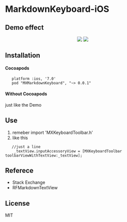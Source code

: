 # MarkdownKeyboard-iOS  

## Demo effect

<div style="text-align: center">
<img src="https://github.com/mexiQQ/MXMarkdownKeyboard/blob/master/Images/head.png" style="display:inline"/>
<img src="https://github.com/mexiQQ/MXMarkdownKeyboard/blob/master/Images/head.png" style="display:inline"/>
</div>


## Installation

#### Cocoapods

```
   platform :ios, '7.0'
   pod "MXMarkdownKeyboard", "~> 0.0.1"
```
#### Without Cocoapods
   just like the Demo 

## Use

1. remeber import 'MXKeyboardToolbar.h'
2. like this
```
   //just a line
    _textView.inputAccessoryView = [MXKeyboardToolbar toolbarViewWithTextView:_textView];
```

## Referece
- Stack Exchange
- RFMarkdownTextView

## License
   MIT

